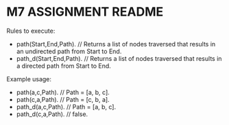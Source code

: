 M7 ASSIGNMENT README
====================

Rules to execute:
 - path(Start,End,Path). // Returns a list of nodes traversed that results in an undirected path from Start to End.
 - path_d(Start,End,Path). // Returns a list of nodes traversed that results in a directed path from Start to End.

Example usage:
 - path(a,c,Path). // Path = [a, b, c].
 - path(c,a,Path). // Path = [c, b, a].
 - path_d(a,c,Path). // Path = [a, b, c].
 - path_d(c,a,Path). // false.
